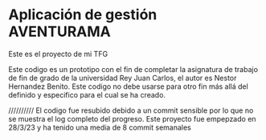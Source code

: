 # Aplicación de gestión AVENTURAMA

Este es el proyecto de mi TFG

Este codigo es un prototipo con el fin de completar la asignatura de trabajo de fin de grado de la universidad Rey Juan Carlos, el autor es Nestor Hernandez Benito. Este codigo no debe usarse para otro fin más allá del definido y especifico para el cual se ha creado.

//////////
El codigo fue resubido debido a un commit sensible por lo que no se muestra el log completo del progreso. Este proyecto fue empepzado en 28/3/23 y ha tenido una media de 8 commit semanales
